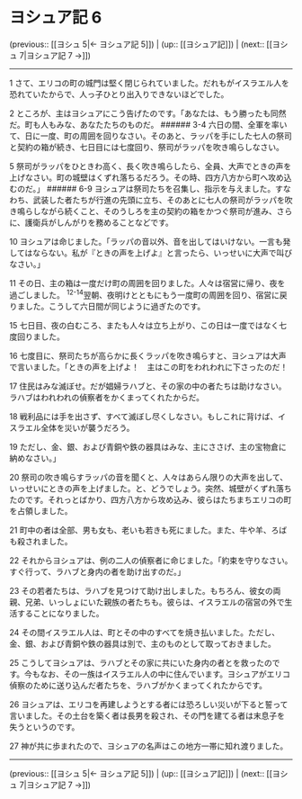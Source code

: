 # ヨシュア記 6

(previous:: [[ヨシュ 5|← ヨシュア記 5]]) | (up:: [[ヨシュア記]]) | (next:: [[ヨシュ 7|ヨシュア記 7 →]])

***




1 
さて、エリコの町の城門は堅く閉じられていました。だれもがイスラエル人を恐れていたからで、人っ子ひとり出入りできないほどでした。 



2 
ところが、主はヨシュアにこう告げたのです。「あなたは、もう勝ったも同然だ。町も人もみな、あなたたちのものだ。 ###### 3-4 六日の間、全軍を率いて、日に一度、町の周囲を回りなさい。そのあと、ラッパを手にした七人の祭司と契約の箱が続き、七日目には七度回り、祭司がラッパを吹き鳴らしなさい。 



5 
祭司がラッパをひときわ高く、長く吹き鳴らしたら、全員、大声でときの声を上げなさい。町の城壁はくずれ落ちるだろう。その時、四方八方から町へ攻め込むのだ。」 ###### 6-9 ヨシュアは祭司たちを召集し、指示を与えました。すなわち、武装した者たちが行進の先頭に立ち、そのあとに七人の祭司がラッパを吹き鳴らしながら続くこと、そのうしろを主の契約の箱をかつぐ祭司が進み、さらに、護衛兵がしんがりを務めることなどです。 



10 
ヨシュアは命じました。「ラッパの音以外、音を出してはいけない。一言も発してはならない。私が『ときの声を上げよ』と言ったら、いっせいに大声で叫びなさい。」 



11 
その日、主の箱は一度だけ町の周囲を回りました。人々は宿営に帰り、夜を過ごしました。 <sup class="versenum">12-14</sup>翌朝、夜明けとともにもう一度町の周囲を回り、宿営に戻りました。こうして六日間が同じように過ぎたのです。 



15 
七日目、夜の白むころ、またも人々は立ち上がり、この日は一度ではなく七度回りました。 



16 
七度目に、祭司たちが高らかに長くラッパを吹き鳴らすと、ヨシュアは大声で言いました。「ときの声を上げよ！　主はこの町をわれわれに下さったのだ！　 



17 
住民はみな滅ぼせ。だが娼婦ラハブと、その家の中の者たちは助けなさい。ラハブはわれわれの偵察者をかくまってくれたからだ。 



18 
戦利品には手を出さず、すべて滅ぼし尽くしなさい。もしこれに背けば、イスラエル全体を災いが襲うだろう。 



19 
ただし、金、銀、および青銅や鉄の器具はみな、主にささげ、主の宝物倉に納めなさい。」 



20 
祭司の吹き鳴らすラッパの音を聞くと、人々はあらん限りの大声を出して、いっせいにときの声を上げました。と、どうでしょう。突然、城壁がくずれ落ちたのです。それっとばかり、四方八方から攻め込み、彼らはたちまちエリコの町を占領しました。 



21 
町中の者は全部、男も女も、老いも若きも死にました。また、牛や羊、ろばも殺されました。 



22 
それからヨシュアは、例の二人の偵察者に命じました。「約束を守りなさい。すぐ行って、ラハブと身内の者を助け出すのだ。」 



23 
その若者たちは、ラハブを見つけて助け出しました。もちろん、彼女の両親、兄弟、いっしょにいた親族の者たちも。彼らは、イスラエルの宿営の外で生活することになりました。 



24 
その間イスラエル人は、町とその中のすべてを焼き払いました。ただし、金、銀、および青銅や鉄の器具は別で、主のものとして取っておきました。 



25 
こうしてヨシュアは、ラハブとその家に共にいた身内の者とを救ったのです。今もなお、その一族はイスラエル人の中に住んでいます。ヨシュアがエリコ偵察のために送り込んだ者たちを、ラハブがかくまってくれたからです。 



26 
ヨシュアは、エリコを再建しようとする者には恐ろしい災いが下ると誓って言いました。その土台を築く者は長男を殺され、その門を建てる者は末息子を失うというのです。 



27 
神が共に歩まれたので、ヨシュアの名声はこの地方一帯に知れ渡りました。

***

(previous:: [[ヨシュ 5|← ヨシュア記 5]]) | (up:: [[ヨシュア記]]) | (next:: [[ヨシュ 7|ヨシュア記 7 →]])
